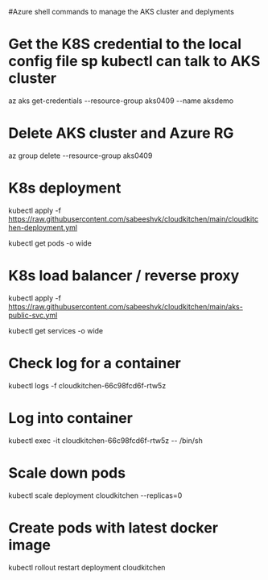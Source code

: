 #Azure shell commands to manage the AKS cluster and deplyments

# Get the K8S credential to the local config file sp kubectl can talk to AKS cluster
az aks get-credentials --resource-group aks0409 --name aksdemo

# Delete AKS cluster and Azure RG
az group delete --resource-group aks0409

# K8s deployment
kubectl apply -f https://raw.githubusercontent.com/sabeeshvk/cloudkitchen/main/cloudkitchen-deployment.yml

kubectl get pods -o wide

# K8s load balancer / reverse proxy
kubectl apply -f https://raw.githubusercontent.com/sabeeshvk/cloudkitchen/main/aks-public-svc.yml

kubectl get services -o wide


# Check log for a container
kubectl logs -f cloudkitchen-66c98fcd6f-rtw5z  

# Log into container
kubectl exec -it cloudkitchen-66c98fcd6f-rtw5z  -- /bin/sh


# Scale down pods
kubectl scale deployment cloudkitchen --replicas=0

#  Create pods with latest docker image
kubectl rollout restart deployment cloudkitchen
